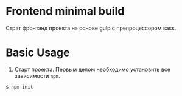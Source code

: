 # Frontend minimal build
Страт фронтэнд проекта на основе gulp с препроцессором sass.
# Basic Usage
1. Старт проекта. Первым делом необходимо установить все зависимости `npm`.
```sh
$ npm init
```
